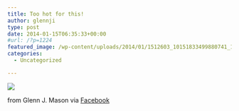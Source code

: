```yaml
---
title: Too hot for this!
author: glennji
type: post
date: 2014-01-15T06:35:33+00:00
#url: /?p=1224
featured_image: /wp-content/uploads/2014/01/1512603_10151833499880741_1060287638_n.jpg
categories:
  - Uncategorized

---
```

<div>
  <img src='/wp-content/uploads/2014/01/1512603_10151833499880741_1060287638_n.jpg' style='max-width:600px;' /></p> 
  
  <div>
    from Glenn J. Mason via <a href="http://ift.tt/1gIwsOD">Facebook</a>
  </div>
</div>
